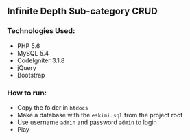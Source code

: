 ## Infinite Depth Sub-category CRUD

### Technologies Used:
- PHP 5.6
- MySQL 5.4
- CodeIgniter 3.1.8
- jQuery
- Bootstrap

### How to run:
- Copy the folder in `htdocs`
- Make a database with the `eskimi.sql` from the project root
- Use username `admin` and password `admin` to login
- Play